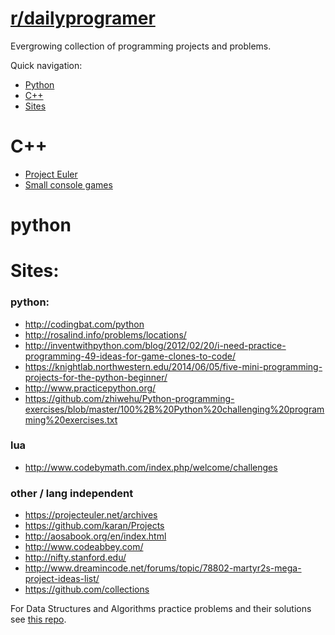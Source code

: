 # [r/dailyprogramer](https://www.reddit.com/r/dailyprogrammer)

Evergrowing collection of programming projects and problems. 

Quick navigation:
- [Python](#python)
- [C++](#c++)
- [Sites](#sites)
<!-- [Lua](#lua)
- [Clojure](#Clojure)
- [Java](#Java)
- [C#](#C)
- [haskel](#Haskel)
- [php](#PHP)
- [javascript](#Javascript) 
sort me: by '# lang' -> ' - proj name -> technology'
-->

# C++
- [Project Euler](https://github.com/frainfreeze/DailyProgrammer/tree/master/cpp/ProjectEuler)
- [Small console games](https://github.com/frainfreeze/DailyProgrammer/tree/master/cpp/games)

# python

<!-- # Lua
# Clojure
# Java
# C#
# haskel
# php
# javascript -->

# Sites: 
### python:
- http://codingbat.com/python
- http://rosalind.info/problems/locations/
- http://inventwithpython.com/blog/2012/02/20/i-need-practice-programming-49-ideas-for-game-clones-to-code/
- https://knightlab.northwestern.edu/2014/06/05/five-mini-programming-projects-for-the-python-beginner/
- http://www.practicepython.org/
- https://github.com/zhiwehu/Python-programming-exercises/blob/master/100%2B%20Python%20challenging%20programming%20exercises.txt

### lua
- http://www.codebymath.com/index.php/welcome/challenges

### other / lang independent
- https://projecteuler.net/archives
- https://github.com/karan/Projects
- http://aosabook.org/en/index.html
- http://www.codeabbey.com/
- http://nifty.stanford.edu/
- http://www.dreamincode.net/forums/topic/78802-martyr2s-mega-project-ideas-list/
- https://github.com/collections

For Data Structures and Algorithms practice problems and their solutions see [this repo](https://github.com/frainfreeze/DSA-pps).
